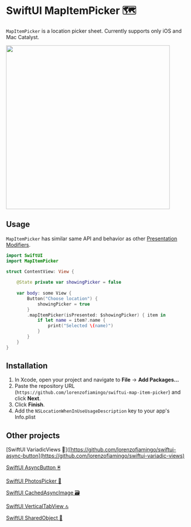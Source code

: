 # SwiftUI MapItemPicker 🗺️

`MapItemPicker` is a location picker sheet. Currently supports only iOS and Mac Catalyst.

<img src="https://user-images.githubusercontent.com/40797951/155740664-43a7e5ab-d188-483a-b80c-b7afa0bcf7d0.PNG" height="448">

## Usage

`MapItemPicker` has similar same API and behavior as other [Presentation Modifiers](https://developer.apple.com/documentation/swiftui/view-presentation).
```swift
import SwiftUI
import MapItemPicker

struct ContentView: View {
    
    @State private var showingPicker = false
    
    var body: some View {
        Button("Choose location") {
            showingPicker = true
        }
        .mapItemPicker(isPresented: $showingPicker) { item in
            if let name = item?.name {
                print("Selected \(name)")
            }
        }
    }
}
```

## Installation

1. In Xcode, open your project and navigate to **File** → **Add Packages...**
2. Paste the repository URL (`https://github.com/lorenzofiamingo/swiftui-map-item-picker`) and click **Next**.
3. Click **Finish**.
4. Add the `NSLocationWhenInUseUsageDescription` key to your app's Info.plist

## Other projects

[SwiftUI VariadicViews 🥞]([https://github.com/lorenzofiamingo/swiftui-async-button](https://github.com/lorenzofiamingo/swiftui-variadic-views)

[SwiftUI AsyncButton 🖲️](https://github.com/lorenzofiamingo/swiftui-async-button)

[SwiftUI PhotosPicker 🌇](https://github.com/lorenzofiamingo/swiftui-photos-picker)

[SwiftUI CachedAsyncImage 🗃️](https://github.com/lorenzofiamingo/swiftui-cached-async-image)

[SwiftUI VerticalTabView 🔝](https://github.com/lorenzofiamingo/swiftui-vertical-tab-view)

[SwiftUI SharedObject 🍱](https://github.com/lorenzofiamingo/swiftui-shared-object)

